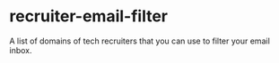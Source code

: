 # recruiter-email-filter
A list of domains of tech recruiters that you can use to filter your email inbox.
